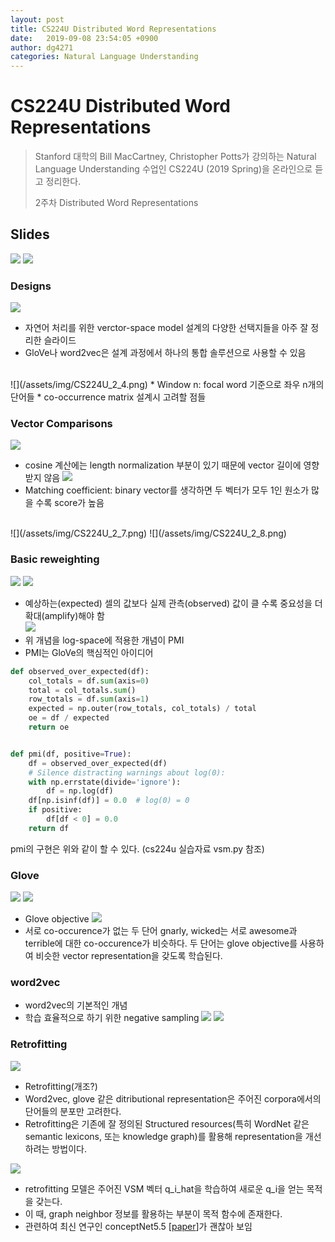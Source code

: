 ```yaml
---
layout: post
title: CS224U Distributed Word Representations
date:   2019-09-08 23:54:05 +0900
author: dg4271
categories: Natural Language Understanding
---
```


# CS224U Distributed Word Representations
> Stanford 대학의 Bill MacCartney, Christopher Potts가 강의하는 Natural Language Understanding 수업인 CS224U (2019 Spring)을 온라인으로 듣고 정리한다.
>
>2주차 Distributed Word Representations


## Slides

![](/assets/img/CS224U_2_2.png)
![](/assets/img/CS224U_2_1.png)

### Designs
![](/assets/img/CS224U_2_3.png)
* 자연어 처리를 위한 verctor-space model 설계의 다양한 선택지들을 아주 잘 정리한 슬라이드
* GloVe나 word2vec은 설계 과정에서 하나의 통합 솔루션으로 사용할 수 있음
<br>
![](/assets/img/CS224U_2_4.png)
* Window n: focal word 기준으로 좌우 n개의 단어들
* co-occurrence matrix 설계시 고려할 점들
<br>

### Vector Comparisons
![](/assets/img/CS224U_2_5.png)
* cosine 계산에는 length normalization 부분이 있기 때문에 vector 길이에 영향 받지 않음
![](/assets/img/CS224U_2_6.png)
* Matching coefficient: binary vector를 생각하면 두 벡터가 모두 1인 원소가 많을 수록 score가 높음 
<br>
![](/assets/img/CS224U_2_7.png)
![](/assets/img/CS224U_2_8.png)
<br>

### Basic reweighting
![](/assets/img/CS224U_2_9.png)
![](/assets/img/CS224U_2_10.png)
* 예상하는(expected) 셀의 값보다 실제 관측(observed) 값이 클 수록 중요성을 더 확대(amplify)해야 함<br>
![](/assets/img/CS224U_2_11.png)
* 위 개념을 log-space에 적용한 개념이 PMI
* PMI는 GloVe의 핵심적인 아이디어

```python
def observed_over_expected(df):
    col_totals = df.sum(axis=0)
    total = col_totals.sum()
    row_totals = df.sum(axis=1)
    expected = np.outer(row_totals, col_totals) / total
    oe = df / expected
    return oe


def pmi(df, positive=True):
    df = observed_over_expected(df)
    # Silence distracting warnings about log(0):
    with np.errstate(divide='ignore'):
        df = np.log(df)
    df[np.isinf(df)] = 0.0  # log(0) = 0
    if positive:
        df[df < 0] = 0.0
    return df
```

pmi의 구현은 위와 같이 할 수 있다. (cs224u 실습자료 vsm.py 참조)

### Glove
![](/assets/img/CS224U_2_12.png)
![](/assets/img/CS224U_2_13.png)
* Glove objective
![](/assets/img/CS224U_2_14.png)
* 서로 co-occurence가 없는 두 단어 gnarly, wicked는 서로 awesome과 terrible에 대한 co-occurence가 비슷하다. 두 단어는 glove objective를 사용하여 비슷한 vector representation을 갖도록 학습된다. 


### word2vec
* word2vec의 기본적인 개념
* 학습 효율적으로 하기 위한 negative sampling
![](/assets/img/CS224U_2_15.png)
![](/assets/img/CS224U_2_16.png)


### Retrofitting
![](/assets/img/CS224U_2_17.png)
* Retrofitting(개조?)
* Word2vec, glove 같은 ditributional representation은 주어진 corpora에서의 단어들의 분포만 고려한다.
* Retrofitting은 기존에 잘 정의된 Structured resources(특히 WordNet 같은 semantic lexicons, 또는 knowledge graph)를 활용해 representation을 개선하려는 방법이다.

![](/assets/img/CS224U_2_18.png)
* retrofitting 모델은 주어진 VSM 벡터 q_i_hat을 학습하여 새로운 q_i을 얻는 목적을 갖는다.
* 이 때, graph neighbor 정보를 활용하는 부분이 목적 함수에 존재한다.
* 관련하여 최신 연구인 conceptNet5.5 [[paper](https://www.aaai.org/ocs/index.php/AAAI/AAAI17/paper/viewPaper/14972)]가 괜찮아 보임